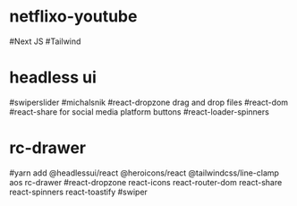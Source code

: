 # netflixo-youtube

#Next JS
#Tailwind
# headless ui
#swiperslider
#michalsnik
#react-dropzone drag and drop files
#react-dom
#react-share for social media platform buttons
#react-loader-spinners
# rc-drawer


#yarn add @headlessui/react @heroicons/react @tailwindcss/line-clamp aos rc-drawer #react-dropzone react-icons react-router-dom react-share react-spinners react-toastify #swiper